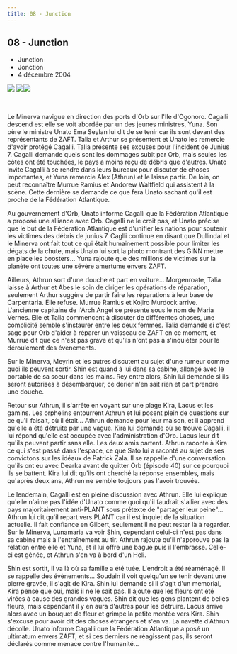 ```yaml
---
title: 08 - Junction
---
```


08 - Junction
-------------

* Junction
* Jonction
* 4 décembre 2004


![](/images/stories/saga/gundamseeddestiny/images/resumes/08-1.jpg) ![](/images/stories/saga/gundamseeddestiny/images/resumes/08-2.jpg)![](/images/stories/saga/gundamseeddestiny/images/resumes/08-3.jpg)
 


 


Le Minerva navigue en direction des ports d'Orb sur l'Ile d'Ogonoro. Cagalli descend est elle se voit abordée par un des jeunes ministres, Yuna. Son père le ministre Unato Ema Seylan lui dit de se tenir car ils sont devant des représentants de ZAFT. Talia et Arthur se présentent et Unato les remercie d'avoir protégé Cagalli. Talia présente ses excuses pour l'incident de Junius 7. Cagalli demande quels sont les dommages subit par Orb, mais seules les côtes ont été touchées, le pays a moins reçu de débris que d'autres. Unato invite Cagalli à se rendre dans leurs bureaux pour discuter de choses importantes, et Yuna remercie Alex (Athrun) et le laisse partir. De loin, on peut reconnaître Murrue Ramius et Andorew Waltfield qui assistent à la scène. Cette dernière se demande ce que fera Unato sachant qu'il est proche de la Fédération Atlantique.


Au gouvernement d'Orb, Unato informe Cagalli que la Fédération Atlantique a proposé une alliance avec Orb. Cagalli ne le croit pas, et Unato précise que le but de la Fédération Atlantique est d'unifier les nations pour soutenir les victimes des débris de junius 7. Caglli continue en disant que Dullindal et le Minerva ont fait tout ce qui était humainement possible pour limiter les dégats de la chute, mais Unato lui sort la photo montrant des GINN mettre en place les boosters... Yuna rajoute que des millions de victimes sur la planète ont toutes une sévère amertume envers ZAFT.


Ailleurs, Athrun sort d'une douche et part en voiture... Morgenroate, Talia laisse à Arthur et Abes le soin de diriger les opérations de réparation, seulement Arthur suggère de partir faire les réparations à leur base de Carpentaria. Elle refuse. Murrue Ramius et Kojiro Murdock arrive. L'ancienne capitaine de l'Arch Angel se présente sous le nom de Maria Vernes. Elle et Talia commencent à discuter de différentes choses, une complicité semble s'instaurer entre les deux femmes. Talia demande si c'est sage pour Orb d'aider à réparer un vaisseau de ZAFT en ce moment, et Murrue dit que ce n'est pas grave et qu'ils n'ont pas à s'inquiéter pour le déroulement des évènements.


Sur le Minerva, Meyrin et les autres discutent au sujet d'une rumeur comme quoi ils peuvent sortir. Shin est quand à lui dans sa cabine, allongé avec le portable de sa soeur dans les mains. Rey entre alors, Shin lui demande si ils seront autorisés à désembarquer, ce derier n'en sait rien et part prendre une douche.


Retour sur Athrun, il s'arrête en voyant sur une plage Kira, Lacus et les gamins. Les orphelins entourrent Athrun et lui posent plein de questions sur ce qu'il faisait, où il était... Athrun demande pour leur maison, et il apprend qu'elle a été détruite par une vague. Kira lui demande où se trouve Cagalli, il lui répond qu'elle est occupée avec l'administration d'Orb. Lacus leur dit qu'ils peuvent partir sans elle. Les deux amis partent. Athrun raconte à Kira ce qui s'est passé dans l'espace, ce que Sato lui a raconté au sujet de ses convictons sur les idéaux de Patrick Zala. Il se rappelle d'une conversation qu'ils ont eu avec Dearka avant de quitter Orb (épisode 40) sur ce pourquoi ils se battent. Kira lui dit qu'ils ont cherché la réponse ensembles, mais qu'après deux ans, Athrun ne semble toujours pas l'avoir trouvée.


Le lendemain, Cagalli est en pleine discussion avec Athrun. Elle lui explique qu'elle n'aime pas l'idée d'Unato comme quoi qu'il faudrait s'allier avec des pays majoritairement anti-PLANT sous prétexte de "partager leur peine"... Athrun lui dit qu'il repart vers PLANT car il est inquiet de la situation actuelle. Il fait confiance en Gilbert, seulement il ne peut rester là à regarder. Sur le Minerva, Lunamaria va voir Shin, cependant celui-ci n'est pas dans sa cabine mais à l'entraînement au tir. Athrun rajoute qu'il n'approuve pas la relation entre elle et Yuna, et il lui offre une bague puis il l'embrasse. Celle-ci est gênée, et Athrun s'en va à bord d'un Heli.


Shin est sortit, il va là où sa famille a été tuée. L'endroit a été réaménagé. Il se rappelle des évènements... Soudain il voit quelqu'un se tenir devant une pierre gravée, il s'agit de Kira. Shin lui demande si il s'agit d'un memorial, Kira pense que oui, mais il ne le sait pas. Il ajoute que les fleurs ont été virées à cause des grandes vagues. Shin dit que les gens plantent de belles fleurs, mais cependant il y en aura d'autres pour les détruire. Lacus arrive alors avec un bouquet de fleur et grimpe la petite montée vers Kira. Shin s'excuse pour avoir dit des choses étrangers et s'en va. La navette d'Athrun décolle. Unato informe Cagalli que la Fédération Atlantique a posé un ultimatum envers ZAFT, et si ces derniers ne réagissent pas, ils seront déclarés comme menace contre l'humanité...

